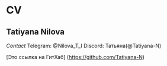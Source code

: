 # CV
## Tatiyana Nilova

*Contact*
Telegram: @Nilova_T_I
Discord: Татьяна(@Tatiyana-N)

[Это ссылка на ГитХаб] (https://github.com/Tatiyana-N)
